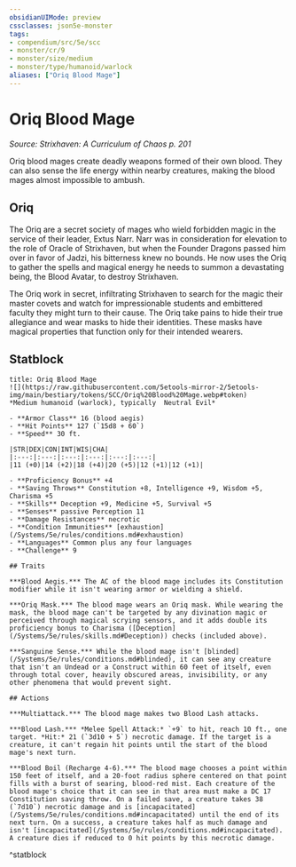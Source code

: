 ```yaml
---
obsidianUIMode: preview
cssclasses: json5e-monster
tags:
- compendium/src/5e/scc
- monster/cr/9
- monster/size/medium
- monster/type/humanoid/warlock
aliases: ["Oriq Blood Mage"]
---
```

# Oriq Blood Mage
*Source: Strixhaven: A Curriculum of Chaos p. 201*  

Oriq blood mages create deadly weapons formed of their own blood. They can also sense the life energy within nearby creatures, making the blood mages almost impossible to ambush.

## Oriq

The Oriq are a secret society of mages who wield forbidden magic in the service of their leader, Extus Narr. Narr was in consideration for elevation to the role of Oracle of Strixhaven, but when the Founder Dragons passed him over in favor of Jadzi, his bitterness knew no bounds. He now uses the Oriq to gather the spells and magical energy he needs to summon a devastating being, the Blood Avatar, to destroy Strixhaven.

The Oriq work in secret, infiltrating Strixhaven to search for the magic their master covets and watch for impressionable students and embittered faculty they might turn to their cause. The Oriq take pains to hide their true allegiance and wear masks to hide their identities. These masks have magical properties that function only for their intended wearers.

## Statblock

```ad-statblock
title: Oriq Blood Mage
![](https://raw.githubusercontent.com/5etools-mirror-2/5etools-img/main/bestiary/tokens/SCC/Oriq%20Blood%20Mage.webp#token)
*Medium humanoid (warlock), typically  Neutral Evil*

- **Armor Class** 16 (blood aegis)
- **Hit Points** 127 (`15d8 + 60`)
- **Speed** 30 ft.

|STR|DEX|CON|INT|WIS|CHA|
|:---:|:---:|:---:|:---:|:---:|:---:|
|11 (+0)|14 (+2)|18 (+4)|20 (+5)|12 (+1)|12 (+1)|

- **Proficiency Bonus** +4
- **Saving Throws** Constitution +8, Intelligence +9, Wisdom +5, Charisma +5
- **Skills** Deception +9, Medicine +5, Survival +5
- **Senses** passive Perception 11
- **Damage Resistances** necrotic
- **Condition Immunities** [exhaustion](/Systems/5e/rules/conditions.md#exhaustion)
- **Languages** Common plus any four languages
- **Challenge** 9

## Traits

***Blood Aegis.*** The AC of the blood mage includes its Constitution modifier while it isn't wearing armor or wielding a shield.

***Oriq Mask.*** The blood mage wears an Oriq mask. While wearing the mask, the blood mage can't be targeted by any divination magic or perceived through magical scrying sensors, and it adds double its proficiency bonus to Charisma ([Deception](/Systems/5e/rules/skills.md#Deception)) checks (included above).

***Sanguine Sense.*** While the blood mage isn't [blinded](/Systems/5e/rules/conditions.md#blinded), it can see any creature that isn't an Undead or a Construct within 60 feet of itself, even through total cover, heavily obscured areas, invisibility, or any other phenomena that would prevent sight.

## Actions

***Multiattack.*** The blood mage makes two Blood Lash attacks.

***Blood Lash.*** *Melee Spell Attack:* `+9` to hit, reach 10 ft., one target. *Hit:* 21 (`3d10 + 5`) necrotic damage. If the target is a creature, it can't regain hit points until the start of the blood mage's next turn.

***Blood Boil (Recharge 4-6).*** The blood mage chooses a point within 150 feet of itself, and a 20-foot radius sphere centered on that point fills with a burst of searing, blood-red mist. Each creature of the blood mage's choice that it can see in that area must make a DC 17 Constitution saving throw. On a failed save, a creature takes 38 (`7d10`) necrotic damage and is [incapacitated](/Systems/5e/rules/conditions.md#incapacitated) until the end of its next turn. On a success, a creature takes half as much damage and isn't [incapacitated](/Systems/5e/rules/conditions.md#incapacitated). A creature dies if reduced to 0 hit points by this necrotic damage.
```
^statblock